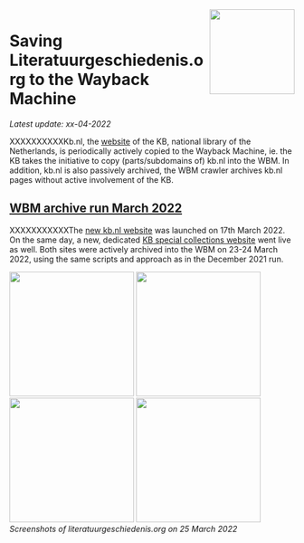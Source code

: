 <image src="https://upload.wikimedia.org/wikipedia/commons/thumb/1/17/Logo_Koninklijke_Bibliotheek_wordmark.svg/150px-Logo_Koninklijke_Bibliotheek_wordmark.svg.png" width="150" align="right"/>

# Saving Literatuurgeschiedenis.org to the Wayback Machine
*Latest update: xx-04-2022*

XXXXXXXXXXKb.nl, the [website](https://www.kb.nl) of the KB, national library of the Netherlands, is periodically actively copied to the Wayback Machine, ie. the KB takes the initiative to copy (parts/subdomains of) kb.nl into the WBM. In addition, kb.nl is also passively archived, the WBM crawler archives kb.nl pages without active involvement of the KB. 

## [WBM archive run March 2022](25032022/)
XXXXXXXXXXXThe [new kb.nl website](https://www.kb.nl) was launched on 17th March 2022. On the same day, a new, dedicated [KB special collections website](https://collecties.kb.nl) went live as well. Both sites were actively archived into the WBM on 23-24 March 2022, using the same scripts and approach as in the December 2021 run.

<kbd><image src="25032022/images/literatuurgeschiedenisorg_homepage_25032022.png" width="220"/></kbd>
<kbd><image src="25032022/images/literatuurgeschiedenisorg_tijdvak18eeeeuw_25032022.png" width="220"/></kbd>
<kbd><image src="25032022/images/literatuurgeschiedenisorg_willembilderdijk_25032022.png" width="220"/></kbd>
<kbd><image src="25032022/images/literatuurgeschiedenisorg_opkomstfotografie_25032022.png" width="220"/></kbd>
<br clear="all"/>
*Screenshots of literatuurgeschiedenis.org on 25 March 2022*
